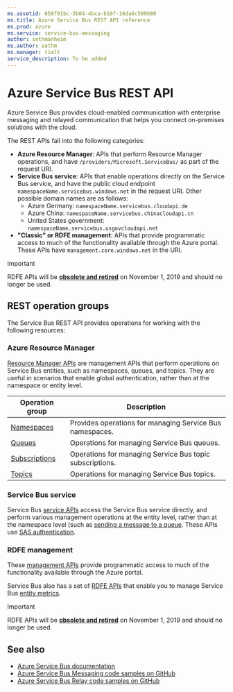 ```yaml
---
ms.assetid: 650f91bc-3b04-4bca-b10f-16da6c509b80
ms.title: Azure Service Bus REST API reference
ms.prod: azure
ms.service: service-bus-messaging
author: sethmanheim
ms.author: sethm
ms.manager: timlt
service_description: To be added
---
```


# Azure Service Bus REST API

Azure Service Bus provides cloud-enabled communication with enterprise messaging and relayed communication that helps you connect on-premises solutions with the cloud. 

The REST APIs fall into the following categories:

- **Azure Resource Manager**: APIs that perform Resource Manager operations, and have `/providers/Microsoft.ServiceBus/` as part of the request URI. 
- **Service Bus service**: APIs that enable operations directly on the Service Bus service, and have  the public cloud endpoint `namespaceName.servicebus.windows.net` in the request URI. Other possible domain names are as follows:
   - Azure Germany: `namespaceName.servicebus.cloudapi.de`
   - Azure China: `namespaceName.servicebus.chinacloudapi.cn`
   - United States government: `namespaceName.servicebus.usgovcloudapi.net`
- **"Classic" or RDFE management**: APIs that provide programmatic access to much of the functionality available through the Azure portal. These APIs have `management.core.windows.net` in the URI.  

> [!IMPORTANT]
> RDFE APIs will be [**obsolete and retired**](https://blogs.msdn.microsoft.com/servicebus/2018/11/01/deprecating-service-management-support-for-azure-service-bus-relay-and-event-hubs/) on November 1, 2019 and should no longer be used.


## REST operation groups

The Service Bus REST API provides operations for working with the following resources:

### Azure Resource Manager

[Resource Manager APIs](/rest/api/servicebus/namespaces) are management APIs that perform operations on Service Bus entities, such as namespaces, queues, and topics. They are useful in scenarios that enable global authentication, rather than at the namespace or entity level.

| Operation group               | Description                                                                             |
|-------------------------------|-----------------------------------------------------------------------------------------|
| [Namespaces](xref:management.azure.com.servicebus.namespaces)          | Provides operations for managing Service Bus namespaces. |
| [Queues](xref:management.azure.com.servicebus.queues)  | Operations for managing Service Bus queues. |
| [Subscriptions](xref:management.azure.com.servicebus.subscriptions)  | Operations for managing Service Bus topic subscriptions. |
| [Topics](xref:management.azure.com.servicebus.topics)  | Operations for managing Service Bus topics. |

### Service Bus service

Service Bus [service APIs](/rest/api/servicebus/service-bus-runtime-rest) access the Service Bus service directly, and perform various management operations at the entity level, rather than at the namespace level (such as [sending a message to a queue](/rest/api/servicebus/send-message-to-queue). These APIs use [SAS authentication](/azure/service-bus-messaging/service-bus-sas). 

### RDFE management

These [management APIs](/rest/api/servicebus/resource-provider-apis) provide programmatic access to much of the functionality available through the Azure portal.

Service Bus also has a set of [RDFE APIs](https://msdn.microsoft.com/library/dn249730.aspx) that enable you to manage Service Bus [entity metrics](/rest/api/servicebus/service-bus-entity-metrics-rest-apis).


> [!IMPORTANT]
> RDFE APIs will be [**obsolete and retired**](https://blogs.msdn.microsoft.com/servicebus/2018/11/01/deprecating-service-management-support-for-azure-service-bus-relay-and-event-hubs/) on November 1, 2019 and should no longer be used.


## See also

- [Azure Service Bus documentation](https://docs.microsoft.com/azure/service-bus)
- [Azure Service Bus Messaging code samples on GitHub](https://github.com/Azure-Samples/azure-servicebus-messaging-samples)
- [Azure Service Bus Relay code samples on GitHub](https://github.com/Azure-Samples/azure-servicebus-relay-samples)
